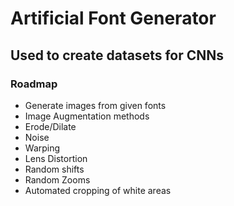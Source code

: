 # Artificial Font Generator
## Used to create datasets for CNNs

### Roadmap
* Generate images from given fonts
* Image Augmentation methods
* Erode/Dilate
* Noise
* Warping
* Lens Distortion
* Random shifts
* Random Zooms
* Automated cropping of white areas
